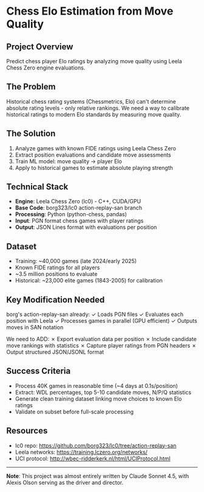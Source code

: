 # Chess Elo Estimation from Move Quality

## Project Overview
Predict chess player Elo ratings by analyzing move quality using Leela Chess Zero engine evaluations.

## The Problem
Historical chess rating systems (Chessmetrics, Elo) can't determine absolute rating levels - only relative rankings. We need a way to calibrate historical ratings to modern Elo standards by measuring move quality.

## The Solution
1. Analyze games with known FIDE ratings using Leela Chess Zero
2. Extract position evaluations and candidate move assessments
3. Train ML model: move quality → player Elo
4. Apply to historical games to estimate absolute playing strength

## Technical Stack
- **Engine**: Leela Chess Zero (lc0) - C++, CUDA/GPU
- **Base Code**: borg323/lc0 action-replay-san branch
- **Processing**: Python (python-chess, pandas)
- **Input**: PGN format chess games with player ratings
- **Output**: JSON Lines format with evaluations per position

## Dataset
- Training: ~40,000 games (late 2024/early 2025)
- Known FIDE ratings for all players
- ~3.5 million positions to evaluate
- Historical: ~23,000 elite games (1843-2005) for calibration

## Key Modification Needed
borg's action-replay-san already:
✓ Loads PGN files
✓ Evaluates each position with Leela
✓ Processes games in parallel (GPU efficient)
✓ Outputs moves in SAN notation

We need to ADD:
✗ Export evaluation data per position
✗ Include candidate move rankings with statistics
✗ Capture player ratings from PGN headers
✗ Output structured JSON/JSONL format

## Success Criteria
- Process 40K games in reasonable time (~4 days at 0.1s/position)
- Extract: WDL percentages, top 5-10 candidate moves, N/P/Q statistics
- Generate clean training dataset linking move choices to known Elo ratings
- Validate on subset before full-scale processing

## Resources
- lc0 repo: https://github.com/borg323/lc0/tree/action-replay-san
- Leela networks: https://training.lczero.org/networks/
- UCI protocol: http://wbec-ridderkerk.nl/html/UCIProtocol.html

---

**Note**: This project was almost entirely written by Claude Sonnet 4.5, with Alexis Olson serving as the driver and director.